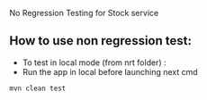 No Regression Testing for Stock service

## How to use non regression test:

- To test in local mode (from nrt folder) :
- Run the app in local before launching next cmd
```
mvn clean test
```
